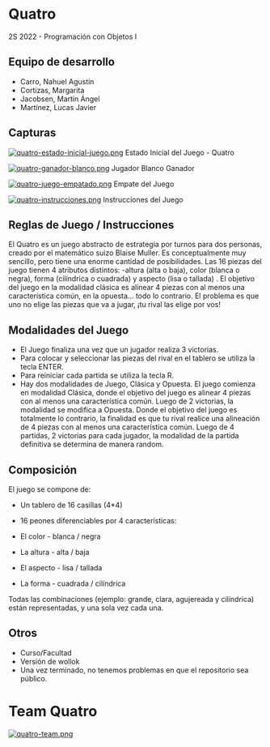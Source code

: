 # Quatro

2S 2022 - Programación con Objetos I 

## Equipo de desarrollo

- Carro, Nahuel Agustín
- Cortizas, Margarita
- Jacobsen, Martín Ángel
- Martínez, Lucas Javier


## Capturas
[![quatro-estado-inicial-juego.png](https://i.postimg.cc/4ykFz9CJ/quatro-estado-inicial-juego.png)](https://postimg.cc/8J4HGsP3)
Estado Inicial del Juego - Quatro

[![quatro-ganador-blanco.png](https://i.postimg.cc/HWw6qjDy/quatro-ganador-blanco.png)](https://postimg.cc/NL08Ts0s)
Jugador Blanco Ganador

[![quatro-juego-empatado.png](https://i.postimg.cc/9Qnbd7Tv/quatro-juego-empatado.png)](https://postimg.cc/yD00BWLP)
Empate del Juego

[![quatro-instrucciones.png](https://i.postimg.cc/Pq2yxW79/quatro-instrucciones.png)](https://postimg.cc/d7ZrNywj)
Instrucciones del Juego

## Reglas de Juego / Instrucciones

El Quatro es un juego abstracto de estrategia por turnos para dos personas, creado por el matemático suizo Blaise Muller. Es conceptualmente muy sencillo, pero tiene una enorme cantidad de posibilidades. 
Las 16 piezas del juego tienen 4 atributos distintos: -altura (alta o baja), color (blanca o negra), forma (cilíndrica o cuadrada) y aspecto (lisa o tallada) . El objetivo del juego en la modalidad clásica es alinear 4 piezas con al menos una característica común, en la opuesta... todo lo contrario. El problema es que uno no elige las piezas que va a jugar,  ¡tu rival las elige por vos!

## Modalidades del Juego
- El Juego finaliza una vez que un jugador realiza 3 victorias.
- Para colocar y seleccionar las piezas del rival en el tablero se utiliza la tecla ENTER.
- Para reiniciar cada partida se utiliza la tecla R. 
- Hay dos modalidades de Juego, Clásica y Opuesta. 
El juego comienza en modalidad Clásica, donde el objetivo del juego es alinear 4 piezas con al menos una característica común. Luego de 2 victorias, la modalidad se modifica a Opuesta. Donde el objetivo del juego es totalmente lo contrario, la finalidad es que tu rival realice una alineación de 4 piezas con al menos una característica común. Luego de 4 partidas, 2 victorias para cada jugador, la modalidad de la partida definitiva se determina de manera random.

## Composición

El juego se compone de:
- Un tablero de 16 casillas (4*4)
- 16 peones diferenciables por 4 características:

- El color - blanca / negra
- La altura - alta / baja
- El aspecto - lisa / tallada
- La forma - cuadrada / cilíndrica

Todas las combinaciones (ejemplo: grande, clara, agujereada y cilíndrica) están representadas, y una sola vez cada una.

## Otros

- Curso/Facultad
- Versión de wollok
- Una vez terminado, no tenemos problemas en que el repositorio sea público.

# Team Quatro 
[![quatro-team.png](https://i.postimg.cc/Ghc2XgkY/quatro-team.png)](https://postimg.cc/kDpq4cYX)

